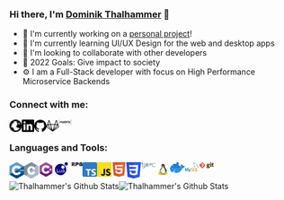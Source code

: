 ### Hi there, I'm [Dominik Thalhammer][website] 👋

- 🔭 I'm currently working on a [personal project][psone]!
- 🌱 I'm currently learning UI/UX Design for the web and desktop apps
- 👯 I'm looking to collaborate with other developers
- 🥅 2022 Goals: Give impact to society
- ⚙️ I am a Full-Stack developer with focus on High Performance Microservice Backends

### Connect with me:

[<img align="left" alt="thalhammer.it" width="22px" src="https://raw.githubusercontent.com/Thalhammer/Thalhammer/master/icons/globe.svg" />][website]
[<img align="left" alt="Dominik Thalhammer | LinkedIn" width="22px" src="https://raw.githubusercontent.com/Thalhammer/Thalhammer/master/icons/linkedin.svg" />][linkedin]
[<img align="left" alt="Thalhammer | Github" width="22px" src="https://raw.githubusercontent.com/Thalhammer/Thalhammer/master/icons/github.svg" />][github]
[<img align="left" alt="Thalhammer | Gitlab" width="22px" src="https://raw.githubusercontent.com/Thalhammer/Thalhammer/master/icons/gitlab.svg" />][gitlab]
[<img align="left" alt="Thalhammer | Matrix" width="22px" src="https://raw.githubusercontent.com/Thalhammer/Thalhammer/master/icons/matrix.svg" />][matrix]

<br />

### Languages and Tools:

[<img align="left" alt="C++" width="26px" src="https://raw.githubusercontent.com/Thalhammer/Thalhammer/master/icons/cpp.svg" />][website]
[<img align="left" alt="C" width="26px" src="https://raw.githubusercontent.com/Thalhammer/Thalhammer/master/icons/c.svg" />][website]
[<img align="left" alt="C#" width="26px" src="https://raw.githubusercontent.com/Thalhammer/Thalhammer/master/icons/c_sharp.svg" />][website]
[<img align="left" alt="Lua" width="26px" src="https://raw.githubusercontent.com/Thalhammer/Thalhammer/master/icons/lua.svg" />][website]
[<img align="left" alt="RPG" width="26px" src="https://raw.githubusercontent.com/Thalhammer/Thalhammer/master/icons/ibm_rpg.png" />][website]
[<img align="left" alt="Typescript" width="26px" src="https://raw.githubusercontent.com/Thalhammer/Thalhammer/master/icons/ts.svg" />][website]
[<img align="left" alt="Javascript" width="26px" src="https://raw.githubusercontent.com/Thalhammer/Thalhammer/master/icons/js.svg" />][website]
[<img align="left" alt="Html 5" width="26px" src="https://raw.githubusercontent.com/Thalhammer/Thalhammer/master/icons/html5.svg" />][website]
[<img align="left" alt="CSS 3" width="26px" src="https://raw.githubusercontent.com/Thalhammer/Thalhammer/master/icons/css3.svg" />][website]
[<img align="left" alt="gRPC" width="26px" src="https://raw.githubusercontent.com/Thalhammer/Thalhammer/master/icons/grpc.svg" />][website]
[<img align="left" alt="Linux" width="26px" src="https://raw.githubusercontent.com/Thalhammer/Thalhammer/master/icons/linux.svg" />][website]
[<img align="left" alt="Docker" width="26px" src="https://raw.githubusercontent.com/Thalhammer/Thalhammer/master/icons/docker.png" />][website]
[<img align="left" alt="MySQL" width="26px" src="https://raw.githubusercontent.com/Thalhammer/Thalhammer/master/icons/mysql.svg" />][website]
[<img align="left" alt="Git" width="26px" src="https://raw.githubusercontent.com/Thalhammer/Thalhammer/master/icons/git.svg" />][website]

<br />
<br />

<img align="left" alt="Thalhammer's Github Stats" src="https://github-readme-stats.vercel.app/api?username=thalhammer&show_icons=true&hide_border=true&count_private=true" />
<img align="left" alt="Thalhammer's Github Stats" src="https://github-readme-stats.vercel.app/api/top-langs/?username=thalhammer&hide_border=true&layout=compact" />

[website]: https://thalhammer.it/
[psone]: https://psone.online/
[github]: https://github.com/Thalhammer/
[gitlab]: https://gitlab.com/Thalhammer/
[linkedin]: https://www.linkedin.com/in/dominik-thalhammer/
[matrix]: https://matrix.to/#/@thalhammer:thalhammer.it